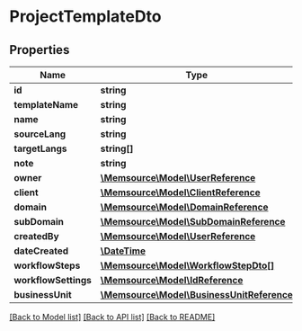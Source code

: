 # ProjectTemplateDto

## Properties
Name | Type | Description | Notes
------------ | ------------- | ------------- | -------------
**id** | **string** |  | [optional] 
**templateName** | **string** |  | [optional] 
**name** | **string** |  | [optional] 
**sourceLang** | **string** |  | [optional] 
**targetLangs** | **string[]** |  | [optional] 
**note** | **string** |  | [optional] 
**owner** | [**\Memsource\Model\UserReference**](UserReference.md) |  | [optional] 
**client** | [**\Memsource\Model\ClientReference**](ClientReference.md) |  | [optional] 
**domain** | [**\Memsource\Model\DomainReference**](DomainReference.md) |  | [optional] 
**subDomain** | [**\Memsource\Model\SubDomainReference**](SubDomainReference.md) |  | [optional] 
**createdBy** | [**\Memsource\Model\UserReference**](UserReference.md) |  | [optional] 
**dateCreated** | [**\DateTime**](\DateTime.md) |  | [optional] 
**workflowSteps** | [**\Memsource\Model\WorkflowStepDto[]**](WorkflowStepDto.md) |  | [optional] 
**workflowSettings** | [**\Memsource\Model\IdReference**](IdReference.md) |  | [optional] 
**businessUnit** | [**\Memsource\Model\BusinessUnitReference**](BusinessUnitReference.md) |  | [optional] 

[[Back to Model list]](../README.md#documentation-for-models) [[Back to API list]](../README.md#documentation-for-api-endpoints) [[Back to README]](../README.md)


